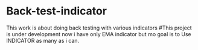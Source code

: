 # Back-test-indicator
This work is about doing back testing with various indicators
#This project is under development
now i have only EMA indicator but mo goal is to Use INDICATOR as many as i can.
